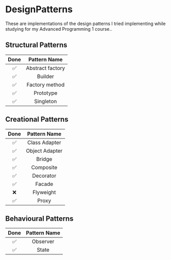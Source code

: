 # DesignPatterns
These are implementations of the design patterns I tried implementing while studying for my Advanced Programming 1 course..


## Structural Patterns
| Done           |                Pattern Name         |
| :-----------:  | :--------------------------------: |
|       ✅       | Abstract factory |
|       ✅       | Builder       |
|       ✅       | Factory method|
|       ✅       | Prototype     |
|       ✅       | Singleton     |

## Creational Patterns
| Done         |                Pattern Name           |
| :-----------: | :--------------------------------: |
|       ✅       | Class Adapter            |
|       ✅       | Object Adapter                          |
|       ✅       | Bridge                    |
|       ✅       | Composite     |
|       ✅       | Decorator     |
|       ✅       | Facade     |
|       ❌       | Flyweight     |
|       ✅       | Proxy     |

## Behavioural Patterns
| Done         |                Pattern Name           |
| :-----------: | :--------------------------------: |
|       ✅       | Observer                        |
|       ✅       | State                          |
